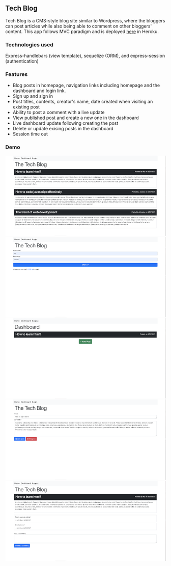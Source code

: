 ## Tech Blog

Tech Blog is a CMS-style blog site similar to Wordpress, where the bloggers can post articles while also being able to comment on other bloggers' content. This app follows MVC paradigm and is deployed [here](https://shrouded-citadel-61326.herokuapp.com/) in Heroku.

### Technologies used

Express-handlebars (view template), sequelize (ORM), and express-session (authentication)

### Features

- Blog posts in homepage, navigation links including homepage and the dashboard and login link.
- Sign up and sign in
- Post titles, contents, creator's name, date created when visiting an existing post
- Ability to post a comment with a live update
- View published post and create a new one in the dashboard
- Live dashboard update following creating the post
- Delete or update exising posts in the dashboard
- Session time out

### Demo

![homescreen](./demo/homescreen.png)
![signup](./demo/signup.png)
![dashboard](./demo/dashboard.png)
![editdelete](./demo/editdelete.png)
![comment](./demo/comment.png)

